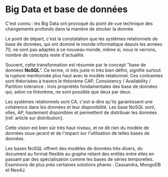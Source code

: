 # Big Data et base de données

C'est connu : les Big Data ont provoqué du point de vue technique des changements profonds dans la manière de stocker la donnée.

Le point de départ, c'est la constatation que les systèmes relationnels de base de données, qui ont dominé le monde informatique depuis les années 70, ne sont pas adaptés à ce nouveau monde, même si, nous le verrons, nombre de concepts reste d'actualité.

Souvent, cette transformation est résumée par le concept "base de données **NoSQL**". Ce terme, ni très juste ni très bien défini, signifie surtout la rupture mentionnée plus haut avec le modèle relationnel. Ces contraintes sont théorisées à travers le théorème CAP, Consistency / Availability / Partition tolerance : trois propriétés fondamentales des base de données qui, selon ce théorème, ne sont possible que deux par deux.

Les systèmes relationnels sont CA, c'est-à-dire qu'ils garantissent une cohérence dans les données et leur disponibilité. Les base NoSQL sont, elles, AP, hautement disponibles et permettent de distribuer les données [ref. article sur distribution].

Cette vision est bien sûr très haut niveau, et ne dit rien du modèle de données sous-jacent et de l'impact sur l'utilisation de telles bases de données.

Les bases NoSQL offrent des modèles de données très divers, du document au format flexible au graphe reliant des entités entre elles en passant par des spécialisation comme les bases de séries temporelles. Examinons de plus près certaines solutions phares : Cassandra, MongoDB et Neo4J.